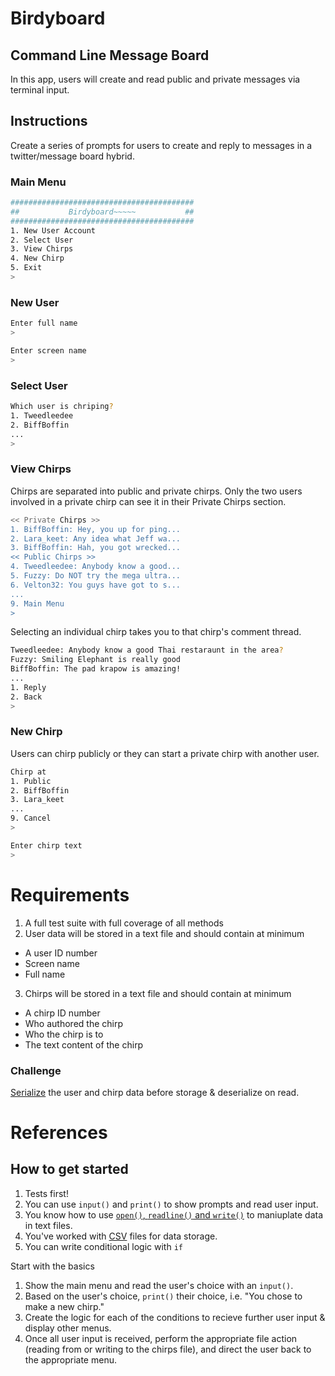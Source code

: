 # Birdyboard
## Command Line Message Board

In this app, users will create and read public and private messages via terminal input.

## Instructions

Create a series of prompts for users to create and reply to messages in a twitter/message board hybrid.

### Main Menu
```bash
#########################################
##           Birdyboard~~~~~           ##
#########################################
1. New User Account
2. Select User
3. View Chirps
4. New Chirp
5. Exit
>
```


### New User
```bash
Enter full name
>

Enter screen name
>
```


### Select User
```bash
Which user is chriping?
1. Tweedleedee
2. BiffBoffin
...
>
```


### View Chirps
Chirps are separated into public and private chirps.  Only the two users involved in a private chirp can see it in their Private Chirps section.
```bash
<< Private Chirps >>
1. BiffBoffin: Hey, you up for ping...
2. Lara_keet: Any idea what Jeff wa...
3. BiffBoffin: Hah, you got wrecked...
<< Public Chirps >>
4. Tweedleedee: Anybody know a good...
5. Fuzzy: Do NOT try the mega ultra...
6. Velton32: You guys have got to s...
...
9. Main Menu
>
```

Selecting an individual chirp takes you to that chirp's comment thread.
```bash
Tweedleedee: Anybody know a good Thai restaraunt in the area?
Fuzzy: Smiling Elephant is really good
BiffBoffin: The pad krapow is amazing!
...
1. Reply
2. Back
>
```


### New Chirp
Users can chirp publicly or they can start a private chirp with another user.
```bash
Chirp at
1. Public
2. BiffBoffin
3. Lara_keet
...
9. Cancel
>

Enter chirp text
>
```


# Requirements

1. A full test suite with full coverage of all methods
2. User data will be stored in a text file and should contain at minimum
  - A user ID number
  - Screen name
  - Full name
3. Chirps will be stored in a text file and should contain at minimum
  - A chirp ID number
  - Who authored the chirp
  - Who the chirp is to
  - The text content of the chirp

### Challenge
[Serialize](https://docs.python.org/3.3/library/pickle.html) the user and chirp data before storage & deserialize on read.

# References

## How to get started

1. Tests first!
1. You can use `input()` and `print()` to show prompts and read user input.
1. You know how to use [`open()`, `readline()` and `write()`](https://docs.python.org/3.3/tutorial/inputoutput.html#reading-and-writing-files) to maniuplate data in text files.
1. You've worked with [CSV](https://docs.python.org/3.3/library/csv.html) files for data storage.
1. You can write conditional logic with `if`

Start with the basics

1. Show the main menu and read the user's choice with an `input()`.
1. Based on the user's choice, `print()` their choice, i.e. "You chose to make a new chirp."
1. Create the logic for each of the conditions to recieve further user input & display other menus.
1. Once all user input is received, perform the appropriate file action (reading from or writing to the chirps file), and direct the user back to the appropriate menu.
